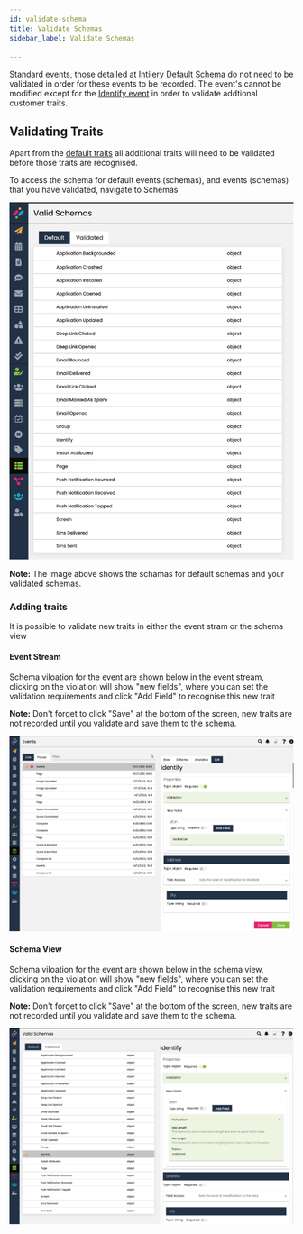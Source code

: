 ```yaml
---
id: validate-schema
title: Validate Schemas
sidebar_label: Validate Schemas

---
```


Standard events, those detailed at [Intilery Default Schema](/docs/schema/intilery) do not need to be validated in order for these events to be recorded. The event's cannot be modified except for the [Identify event](/docs/schema/identify) in order to validate addtional customer traits.

## Validating Traits

Apart from the [default traits](/docs/schema/identify#traits) all additional traits will need to be validated before those traits are recognised.

To access the schema for default events (schemas), and events (schemas) that you have validated, navigate to Schemas

![Schemas](/img/default-validate1.png)

**Note:** The image above shows the schamas for default schemas and your validated schemas.

### Adding traits

It is possible to validate new traits in either the event stram or the schema view

#### Event Stream

Schema viloation for the event are shown below in the event stream, clicking on the violation will show "new fields", where you can set the validation requirements and click "Add Field" to recognise this new trait

**Note:** Don't forget to click "Save" at the bottom of the screen, new traits are not recorded until you validate and save them to the schema.

![Event identify](/img/event-identify.png)

#### Schema View

Schema viloation for the event are shown below in the schema view, clicking on the violation will show "new fields", where you can set the validation requirements and click "Add Field" to recognise this new trait

**Note:** Don't forget to click "Save" at the bottom of the screen, new traits are not recorded until you validate and save them to the schema.

![Schema identify](/img/schema-identify.png)


